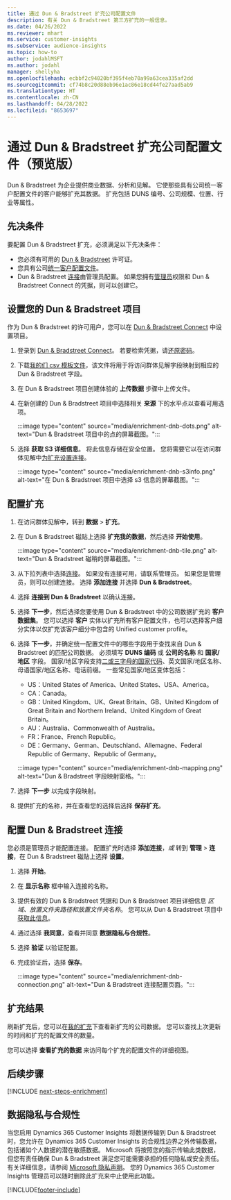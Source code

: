 ```yaml
---
title: 通过 Dun & Bradstreet 扩充公司配置文件
description: 有关 Dun & Bradstreet 第三方扩充的一般信息。
ms.date: 04/26/2022
ms.reviewer: mhart
ms.service: customer-insights
ms.subservice: audience-insights
ms.topic: how-to
author: jodahlMSFT
ms.author: jodahl
manager: shellyha
ms.openlocfilehash: ecbbf2c94020bf395f4eb70a99a63cea335af2dd
ms.sourcegitcommit: cf74b8c20d88eb96e1ac86e18cd44fe27aad5ab9
ms.translationtype: HT
ms.contentlocale: zh-CN
ms.lasthandoff: 04/28/2022
ms.locfileid: "8653697"
---
```

# <a name="enrichment-of-company-profiles-with-dun--bradstreet-preview"></a>通过 Dun & Bradstreet 扩充公司配置文件（预览版）

Dun & Bradstreet 为企业提供商业数据、分析和见解。 它使那些具有公司统一客户配置文件的客户能够扩充其数据。 扩充包括 DUNS 编号、公司规模、位置、行业等属性。

## <a name="prerequisites"></a>先决条件

要配置 Dun & Bradstreet 扩充，必须满足以下先决条件：

- 您必须有可用的 [Dun & Bradstreet](https://www.dnb.com/marketing/media/give-your-data-a-boost.html?source=microsoft_audience_insights) 许可证。
- 您具有公司[统一客户配置文件](customer-profiles.md)。
- Dun & Bradstreet [连接](connections.md)由管理员配置。 如果您拥有[管理员](permissions.md#admin)权限和 Dun & Bradstreet Connect 的凭据，则可以创建它。 

## <a name="setting-up-your-dun--bradstreet-project"></a>设置您的 Dun & Bradstreet 项目

作为 Dun & Bradstreet 的许可用户，您可以在 [Dun & Bradstreet Connect](https://connect.dnb.com?lead_source=microsoft_audienceinsights) 中设置项目。 


1. 登录到 [Dun & Bradstreet Connect](https://connect.dnb.com?lead_source=microsoft_audienceinsights)。 若要检索凭据，请[还原密码](https://sso.dnb.com/signin/forgot-password?lead_source=microsoft_audienceinsights)。

1. 下载[我的们 csv 模板文件](https://c360devenrichment.blob.core.windows.net/mapping/DnBCIdatamapping.csv)，该文件将用于将访问群体见解字段映射到相应的 Dun & Bradstreet 字段。 

1. 在 Dun & Bradstreet 项目创建体验的 **上传数据** 步骤中上传文件。 

1. 在新创建的 Dun & Bradstreet 项目中选择相关 **来源** 下的水平点以查看可用选项。

   :::image type="content" source="media/enrichment-dnb-dots.png" alt-text="Dun & Bradstreet 项目中的点的屏幕截图。":::

1. 选择 **获取 S3 详细信息**。 将此信息存储在安全位置。 您将需要它以在访问群体见解中[为扩充设置连接](#configure-a-connection-for-dun--bradstreet)。 

   :::image type="content" source="media/enrichment-dnb-s3info.png" alt-text="在 Dun & Bradstreet 项目中选择 s3 信息的屏幕截图。":::



## <a name="configure-the-enrichment"></a>配置扩充

1. 在访问群体见解中，转到 **数据** > **扩充**。

1. 在 Dun & Bradstreet 磁贴上选择 **扩充我的数据**，然后选择 **开始使用**。

   :::image type="content" source="media/enrichment-dnb-tile.png" alt-text="Dun & Bradstreet 磁稍的屏幕截图。":::

1. 从下拉列表中选择[连接](connections.md)。 如果没有连接可用，请联系管理员。 如果您是管理员，则可以创建连接。 选择 **添加连接** 并选择 **Dun & Bradstreet**。 

1. 选择 **连接到 Dun & Bradstreet** 以确认连接。

1. 选择 **下一步**，然后选择您要使用 Dun & Bradstreet 中的公司数据扩充的 **客户数据集**。 您可以选择 **客户** 实体以扩充所有客户配置文件，也可以选择客户细分实体以仅扩充该客户细分中包含的 Unified customer profile。

1. 选择 **下一步**，并确定统一配置文件中的哪些字段用于查找来自 Dun & Bradstreet 的匹配公司数据。 必须填写 **DUNS 编码** 或 **公司的名称** 和 **国家/地区** 字段。 国家/地区字段支持[二或三字母的国家代码](https://www.iso.org/iso-3166-country-codes.html)、英文国家/地区名称、母语国家/地区名称、电话前缀。 一些常见国家/地区变体包括：

   * US：United States of America、United States、USA、America。
   * CA：Canada。
   * GB：United Kingdom、UK、Great Britain、GB、United Kingdom of Great Britain and Northern Ireland、United Kingdom of Great Britain。
   * AU：Australia、Commonwealth of Australia。
   * FR：France、French Republic。
   * DE：Germany、German、Deutschland、Allemagne、Federal Republic of Germany、Republic of Germany。

   :::image type="content" source="media/enrichment-dnb-mapping.png" alt-text="Dun & Bradstreet 字段映射窗格。":::

1. 选择 **下一步** 以完成字段映射。

1. 提供扩充的名称，并在查看您的选择后选择 **保存扩充**。


## <a name="configure-a-connection-for-dun--bradstreet"></a>配置 Dun & Bradstreet 连接 

您必须是管理员才能配置连接。 配置扩充时选择 **添加连接**，*或* 转到 **管理** > **连接**，在 Dun & Bradstreet 磁贴上选择 **设置**。

1. 选择 **开始**。 

1. 在 **显示名称** 框中输入连接的名称。

1. 提供有效的 Dun & Bradstreet 凭据和 Dun & Bradstreet 项目详细信息 *区域、放置文件夹路径和放置文件夹名称*。 您可以从 Dun & Bradstreet 项目中[获取此信息](#setting-up-your-dun--bradstreet-project)。

1. 通过选择 **我同意**，查看并同意 **数据隐私与合规性**。

1. 选择 **验证** 以验证配置。

1. 完成验证后，选择 **保存**。
   
   :::image type="content" source="media/enrichment-dnb-connection.png" alt-text="Dun & Bradstreet 连接配置页面。":::

## <a name="enrichment-results"></a>扩充结果

刷新扩充后，您可以在[我的扩充](enrichment-hub.md)下查看新扩充的公司数据。 您可以查找上次更新的时间和扩充的配置文件的数量。

您可以选择 **查看扩充的数据** 来访问每个扩充的配置文件的详细视图。

## <a name="next-steps"></a>后续步骤

[!INCLUDE [next-steps-enrichment](includes/next-steps-enrichment.md)]

## <a name="data-privacy-and-compliance"></a>数据隐私与合规性

当您启用 Dynamics 365 Customer Insights 将数据传输到 Dun & Bradstreet 时，您允许在 Dynamics 365 Customer Insights 的合规性边界之外传输数据，包括诸如个人数据的潜在敏感数据。 Microsoft 将按照您的指示传输此类数据，但您有责任确保 Dun & Bradstreet 满足您可能需要承担的任何隐私或安全责任。 有关详细信息，请参阅 [Microsoft 隐私声明](https://go.microsoft.com/fwlink/?linkid=396732)。
您的 Dynamics 365 Customer Insights 管理员可以随时删除此扩充来中止使用此功能。


[!INCLUDE[footer-include](includes/footer-banner.md)]
